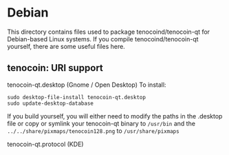 
Debian
====================
This directory contains files used to package tenocoind/tenocoin-qt
for Debian-based Linux systems. If you compile tenocoind/tenocoin-qt yourself, there are some useful files here.

## tenocoin: URI support ##


tenocoin-qt.desktop  (Gnome / Open Desktop)
To install:

	sudo desktop-file-install tenocoin-qt.desktop
	sudo update-desktop-database

If you build yourself, you will either need to modify the paths in
the .desktop file or copy or symlink your tenocoin-qt binary to `/usr/bin`
and the `../../share/pixmaps/tenocoin128.png` to `/usr/share/pixmaps`

tenocoin-qt.protocol (KDE)

